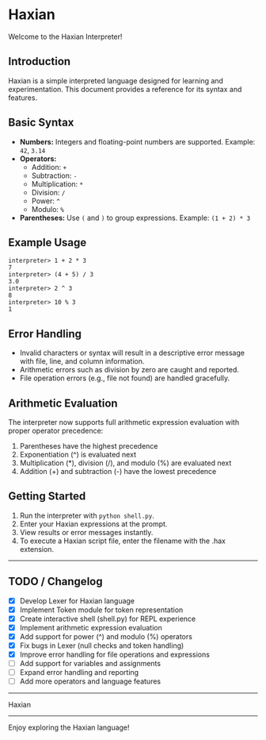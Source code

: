 # Haxian 

Welcome to the Haxian Interpreter!

## Introduction
Haxian is a simple interpreted language designed for learning and experimentation. This document provides a reference for its syntax and features.

## Basic Syntax
- **Numbers:** Integers and floating-point numbers are supported. Example: `42`, `3.14`
- **Operators:**
  - Addition: `+`
  - Subtraction: `-`
  - Multiplication: `*`
  - Division: `/`
  - Power: `^`
  - Modulo: `%`
- **Parentheses:** Use `(` and `)` to group expressions. Example: `(1 + 2) * 3`

## Example Usage
```
interpreter> 1 + 2 * 3
7
interpreter> (4 + 5) / 3
3.0
interpreter> 2 ^ 3
8
interpreter> 10 % 3
1
```

## Error Handling
- Invalid characters or syntax will result in a descriptive error message with file, line, and column information.
- Arithmetic errors such as division by zero are caught and reported.
- File operation errors (e.g., file not found) are handled gracefully.

## Arithmetic Evaluation
The interpreter now supports full arithmetic expression evaluation with proper operator precedence:
1. Parentheses have the highest precedence
2. Exponentiation (^) is evaluated next
3. Multiplication (*), division (/), and modulo (%) are evaluated next
4. Addition (+) and subtraction (-) have the lowest precedence

## Getting Started
1. Run the interpreter with `python shell.py`.
2. Enter your Haxian expressions at the prompt.
3. View results or error messages instantly.
4. To execute a Haxian script file, enter the filename with the .hax extension.

---

## TODO / Changelog
- [X] Develop Lexer for Haxian language
- [X] Implement Token module for token representation
- [X] Create interactive shell (shell.py) for REPL experience
- [X] Implement arithmetic expression evaluation
- [X] Add support for power (^) and modulo (%) operators
- [X] Fix bugs in Lexer (null checks and token handling)
- [X] Improve error handling for file operations and expressions
- [ ] Add support for variables and assignments
- [ ] Expand error handling and reporting
- [ ] Add more operators and language features

---

Haxian

---

Enjoy exploring the Haxian language!
